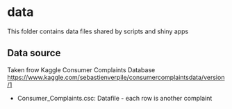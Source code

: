 # data
This folder contains data files shared by scripts and shiny apps

## Data source
Taken frow Kaggle Consumer Complaints Database https://www.kaggle.com/sebastienverpile/consumercomplaintsdata/version/1
 
 - Consumer_Complaints.csc: Datafile - each row is another complaint